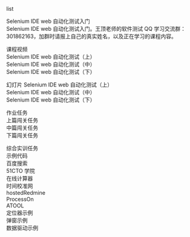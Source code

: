 list  

Selenium IDE web 自动化测试入门  
Selenium IDE web 自动化测试入门。王顶老师的软件测试 QQ 学习交流群：301862163，加群时请报上自己的真实姓名，以及正在学习的课程内容。


课程视频  
Selenium IDE web 自动化测试（上）  
Selenium IDE web 自动化测试（中）  
Selenium IDE web 自动化测试（下）  

幻灯片
Selenium IDE web 自动化测试（上）  
Selenium IDE web 自动化测试（中）  
Selenium IDE web 自动化测试（下）  

作业任务  
上篇闯关任务  
中篇闯关任务  
下篇闯关任务  

综合实训任务  
示例代码  
百度搜索  
51CTO 学院  
在线计算器  
时间校准网  
hostedRedmine  
ProcessOn  
ATOOL  
定位器示例  
弹窗示例  
数据驱动示例  